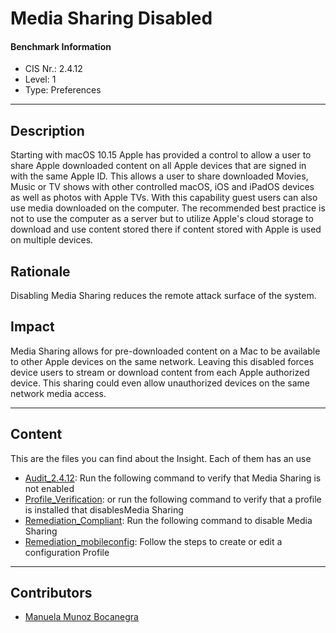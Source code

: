 # Media Sharing Disabled
#### Benchmark Information
- CIS Nr.: 2.4.12
- Level: 1
- Type: Preferences
------------------------
## Description

Starting with macOS 10.15 Apple has provided a control to allow a user to share Apple downloaded content on all Apple devices that are signed in with the same Apple ID. This allows a user to share downloaded Movies, Music or TV shows with other controlled macOS, iOS and iPadOS devices as well as photos with Apple TVs.
With this capability guest users can also use media downloaded on the computer.
The recommended best practice is not to use the computer as a server but to utilize Apple's cloud storage to download and use content stored there if content stored with Apple is used on multiple devices.

## Rationale

Disabling Media Sharing reduces the remote attack surface of the system.

## Impact

Media Sharing allows for pre-downloaded content on a Mac to be available to other Apple devices on the same network. Leaving this disabled forces device users to stream or download content from each Apple authorized device. This sharing could even allow unauthorized devices on the same network media access.

---
## Content
This are the files you can find about the Insight. Each of them has an use 
* [Audit_2.4.12](https://github.com/apfelwerk/JamfProtectInsights/blob/main/PreferencesType/CIS_2.4.12_Media%20Sharing%20Disabled/Audit_2.4.12.sh): Run the following command to verify that Media Sharing is not enabled
* [Profile_Verification](https://github.com/apfelwerk/JamfProtectInsights/blob/main/PreferencesType/CIS_2.4.12_Media%20Sharing%20Disabled/Profile_Verification.sh): or run the following command to verify that a profile is installed that disablesMedia Sharing
* [Remediation_Compliant](https://github.com/apfelwerk/JamfProtectInsights/blob/main/PreferencesType/CIS_2.4.10_Content%20Caching%20Disabled/Remediation_Compliant.sh): Run the following command to disable Media Sharing
* [Remediation_mobileconfig](https://github.com/apfelwerk/JamfProtectInsights/blob/main/PreferencesType/CIS_2.4.12_Media%20Sharing%20Disabled/Remediation_mobileconfig.md): Follow the steps to create or edit a configuration Profile
------------------------------------------------------------------------------------------------------------------------------------------------------------------------------------------------------------------------------------------------------------------------------------------------------------------------------
## Contributors
* [Manuela Munoz Bocanegra](https://github.com/manuelamunoz)


